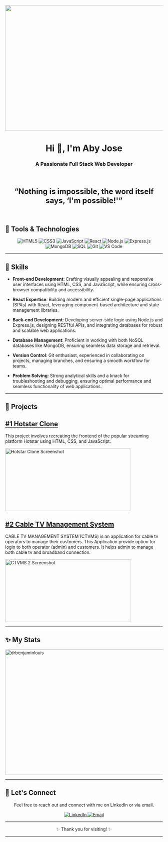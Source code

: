 <img src="https://camo.githubusercontent.com/bcd372c3090e442aeefdc7bd7923dac2e01061fe6532897be517df8b59ea9e97/68747470733a2f2f7777772e6665676e6f2e636f6d2f77702d636f6e74656e742f75706c6f6164732f323032322f30332f7765622d646576656c6f706d656e742d636f6d70616e792d696e2d6b6f6368692e676966" width="1080px" height="400px" style="display: block; margin: 0 auto;">

<h1 align="center">Hi 👋, I'm Aby Jose</h1>
<h3 align="center">A Passionate Full Stack Web Developer</h3>
<br>
<h2 align="center">
  <q style="font-size: 24px;">Nothing is impossible, the word itself says, ‘I'm possible!'</q>
</h2>
<br>

## 🚀 Tools & Technologies

<p align="center">
  <img src="https://img.shields.io/badge/HTML5-E34F26?style=for-the-badge&logo=html5&logoColor=white" alt="HTML5">
  <img src="https://img.shields.io/badge/CSS3-1572B6?style=for-the-badge&logo=css3&logoColor=white" alt="CSS3">
  <img src="https://img.shields.io/badge/JavaScript-F7DF1E?style=for-the-badge&logo=javascript&logoColor=black" alt="JavaScript">
  <img src="https://img.shields.io/badge/React-61DAFB?style=for-the-badge&logo=react&logoColor=black" alt="React">
  <img src="https://img.shields.io/badge/Node.js-339933?style=for-the-badge&logo=node.js&logoColor=white" alt="Node.js">
  <img src="https://img.shields.io/badge/Express.js-000000?style=for-the-badge&logo=express&logoColor=white" alt="Express.js">
  <img src="https://img.shields.io/badge/MongoDB-47A248?style=for-the-badge&logo=mongodb&logoColor=white" alt="MongoDB">
  <img src="https://img.shields.io/badge/SQL-database?style=for-the-badge&logo=postgresql&logoColor=blue" alt="SQL">
  <img src="https://img.shields.io/badge/Git-F05032?style=for-the-badge&logo=git&logoColor=white" alt="Git">
  <img src="https://img.shields.io/badge/VS_Code-007ACC?style=for-the-badge&logo=visual-studio-code&logoColor=white" alt="VS Code">
</p>

---

## 🔧 Skills

- **Front-end Development**: Crafting visually appealing and responsive user interfaces using HTML, CSS, and JavaScript, while ensuring cross-browser compatibility and accessibility.

- **React Expertise**: Building modern and efficient single-page applications (SPAs) with React, leveraging component-based architecture and state management libraries.

- **Back-end Development**: Developing server-side logic using Node.js and Express.js, designing RESTful APIs, and integrating databases for robust and scalable web applications.

- **Database Management**: Proficient in working with both NoSQL databases like MongoDB, ensuring seamless data storage and retrieval.

- **Version Control**: Git enthusiast, experienced in collaborating on projects, managing branches, and ensuring a smooth workflow for teams.

- **Problem Solving**: Strong analytical skills and a knack for troubleshooting and debugging, ensuring optimal performance and seamless functionality of web applications.

---

## 🌱 Projects

## [#1 Hotstar Clone](https://github.com/drbenjaminlouis/hotstar-clone)

This project involves recreating the frontend of the popular streaming platform Hotstar using HTML, CSS, and JavaScript.

<p align="left">
  <img src="https://github.com/drbenjaminlouis/drbenjaminlouis/assets/64739511/c48ba436-4d6d-4c45-8964-166561fac6a5" alt="Hotstar Clone Screenshot" width="400px" height="200px">
</p>

## [#2 Cable TV Management System](https://github.com/drbenjaminlouis/CABLE-TV-MANAGEMENT-SYSTEM)

CABLE TV MANAGEMENT SYSTEM (CTVMS) is an application for cable tv operators to manage their customers. This Application provide option for login to both operator (admin) and customers. It helps admin to manage both cable tv and broadband connection.

<p align="left">
  <img src="https://user-images.githubusercontent.com/64739511/228830588-82ca0ff5-e097-49c1-80c5-f83f44a80d8c.png" alt="CTVMS 2 Screenshot" width="400px" height="200px">
</p>

---

## ✨ My Stats

<p><img align="center" src="https://github-readme-streak-stats.herokuapp.com/?user=drbenjaminlouis&" alt="drbenjaminlouis" width="1080px" height="400px" style="display: block; margin: 0 auto;"/></p>

---

## 📩 Let's Connect

<p align="center">
  Feel free to reach out and connect with me on LinkedIn or via email.
</p>

<p align="center">
  <a href="https://www.linkedin.com/in/abyjose">
    <img src="https://img.shields.io/badge/LinkedIn-0077B5?style=for-the-badge&logo=linkedin&logoColor=white" alt="LinkedIn">
  </a>
  <a href="mailto:abyjose377@gmail.com">
    <img src="https://img.shields.io/badge/Email-D14836?style=for-the-badge&logo=gmail&logoColor=white" alt="Email">
  </a>
</p>

---

<p align="center">
 ✨ Thank you for visiting! ✨
</p>

---



